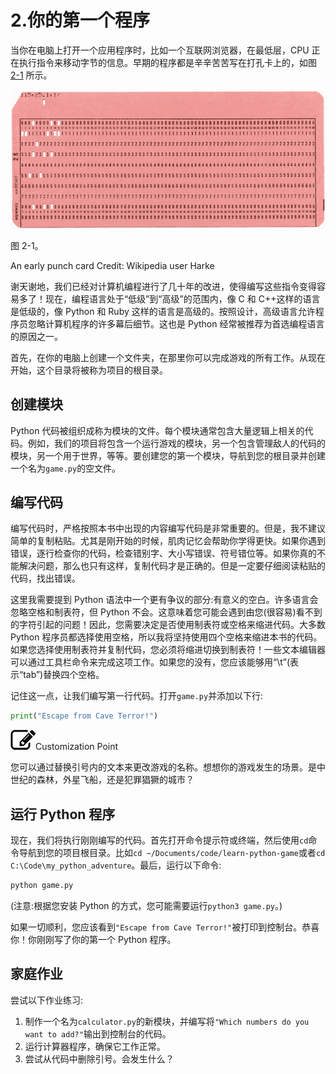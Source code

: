 # 2.你的第一个程序

当你在电脑上打开一个应用程序时，比如一个互联网浏览器，在最低层，CPU 正在执行指令来移动字节的信息。早期的程序都是辛辛苦苦写在打孔卡上的，如图 [2-1](#Fig1) 所示。

![A458925_1_En_2_Fig1_HTML.jpg](img/A458925_1_En_2_Fig1_HTML.jpg)

图 2-1。

An early punch card Credit: Wikipedia user Harke

谢天谢地，我们已经对计算机编程进行了几十年的改进，使得编写这些指令变得容易多了！现在，编程语言处于“低级”到“高级”的范围内，像 C 和 C++这样的语言是低级的，像 Python 和 Ruby 这样的语言是高级的。按照设计，高级语言允许程序员忽略计算机程序的许多幕后细节。这也是 Python 经常被推荐为首选编程语言的原因之一。

首先，在你的电脑上创建一个文件夹，在那里你可以完成游戏的所有工作。从现在开始，这个目录将被称为项目的根目录。

## 创建模块

Python 代码被组织成称为模块的文件。每个模块通常包含大量逻辑上相关的代码。例如，我们的项目将包含一个运行游戏的模块，另一个包含管理敌人的代码的模块，另一个用于世界，等等。要创建您的第一个模块，导航到您的根目录并创建一个名为`game.py`的空文件。

## 编写代码

编写代码时，严格按照本书中出现的内容编写代码是非常重要的。但是，我不建议简单的复制粘贴。尤其是刚开始的时候，肌肉记忆会帮助你学得更快。如果你遇到错误，逐行检查你的代码，检查错别字、大小写错误、符号错位等。如果你真的不能解决问题，那么也只有这样，复制代码才是正确的。但是一定要仔细阅读粘贴的代码，找出错误。

这里我需要提到 Python 语法中一个更有争议的部分:有意义的空白。许多语言会忽略空格和制表符，但 Python 不会。这意味着您可能会遇到由您(很容易)看不到的字符引起的问题！因此，您需要决定是否使用制表符或空格来缩进代码。大多数 Python 程序员都选择使用空格，所以我将坚持使用四个空格来缩进本书的代码。如果您选择使用制表符并复制代码，您必须将缩进切换到制表符！一些文本编辑器可以通过工具栏命令来完成这项工作。如果您的没有，您应该能够用“\t”(表示“tab”)替换四个空格。

记住这一点，让我们编写第一行代码。打开`game.py`并添加以下行:

```py
print("Escape from Cave Terror!")

```

![A458925_1_En_2_Figa_HTML.jpg](img/A458925_1_En_2_Figa_HTML.jpg)Customization Point

您可以通过替换引号内的文本来更改游戏的名称。想想你的游戏发生的场景。是中世纪的森林，外星飞船，还是犯罪猖獗的城市？

## 运行 Python 程序

现在，我们将执行刚刚编写的代码。首先打开命令提示符或终端，然后使用`cd`命令导航到您的项目根目录。比如`cd ~/Documents/code/learn-python-game`或者`cd C:\Code\my_python_adventure`。最后，运行以下命令:

```py
python game.py

```

(注意:根据您安装 Python 的方式，您可能需要运行`python3 game.py`。)

如果一切顺利，您应该看到`"Escape from Cave Terror!"`被打印到控制台。恭喜你！你刚刚写了你的第一个 Python 程序。

## 家庭作业

尝试以下作业练习:

1.  制作一个名为`calculator.py`的新模块，并编写将`"Which numbers do you want to add?"`输出到控制台的代码。
2.  运行计算器程序，确保它工作正常。
3.  尝试从代码中删除引号。会发生什么？